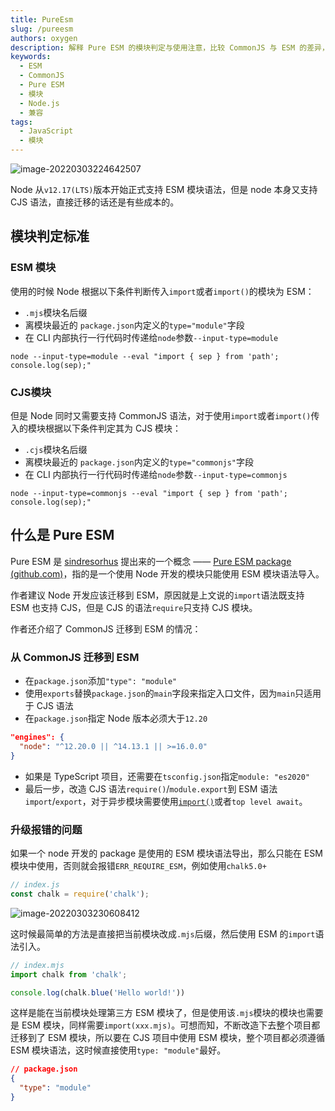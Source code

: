 ```yaml
---
title: PureEsm
slug: /pureesm
authors: oxygen
description: 解释 Pure ESM 的模块判定与使用注意，比较 CommonJS 与 ESM 的差异，梳理包升级报错的常见原因与解决方式。
keywords:
  - ESM
  - CommonJS
  - Pure ESM
  - 模块
  - Node.js
  - 兼容
tags:
  - JavaScript
  - 模块
---
```

![image-20220303224642507](../public/images/image-20220303224642507.png)

Node 从`v12.17(LTS)`版本开始正式支持 ESM 模块语法，但是 node 本身又支持 CJS 语法，直接迁移的话还是有些成本的。

<!--truncate-->

## 模块判定标准

### ESM 模块

使用的时候 Node 根据以下条件判断传入`import`或者`import()`的模块为 ESM：

- `.mjs`模块名后缀
- 离模块最近的 `package.json`内定义的`type="module"`字段
- 在 CLI 内部执行一行代码时传递给`node`参数`--input-type=module`

```shell
node --input-type=module --eval "import { sep } from 'path'; console.log(sep);"
```

### CJS模块

但是 Node 同时又需要支持 CommonJS 语法，对于使用`import`或者`import()`传入的模块根据以下条件判定其为 CJS 模块：

- `.cjs`模块名后缀
- 离模块最近的 `package.json`内定义的`type="commonjs"`字段
- 在 CLI 内部执行一行代码时传递给`node`参数`--input-type=commonjs`

```shell
node --input-type=commonjs --eval "import { sep } from 'path'; console.log(sep);"
```

## 什么是 Pure ESM

Pure ESM 是 [sindresorhus](https://gist.github.com/sindresorhus) 提出来的一个概念 —— [Pure ESM package (github.com)](https://gist.github.com/sindresorhus/a39789f98801d908bbc7ff3ecc99d99c)，指的是一个使用 Node 开发的模块只能使用 ESM 模块语法导入。

作者建议 Node  开发应该迁移到 ESM，原因就是上文说的`import`语法既支持 ESM 也支持 CJS，但是 CJS 的语法`require`只支持 CJS 模块。

作者还介绍了 CommonJS 迁移到 ESM 的情况：

### 从 CommonJS 迁移到 ESM

- 在`package.json`添加`"type": "module"`
- 使用`exports`替换`package.json`的`main`字段来指定入口文件，因为`main`只适用于 CJS 语法
- 在`package.json`指定 Node 版本必须大于`12.20`

```json
"engines": {
  "node": "^12.20.0 || ^14.13.1 || >=16.0.0"
}
```

- 如果是 TypeScript 项目，还需要在`tsconfig.json`指定`module: "es2020"`
- 最后一步，改造 CJS 语法`require()`/`module.export`到 ESM 语法`import`/`export`，对于异步模块需要使用[`import()`](https://developer.mozilla.org/en-US/docs/Web/JavaScript/Reference/Statements/import#dynamic_import)或者`top level await`。

### 升级报错的问题

如果一个 node 开发的 package 是使用的 ESM 模块语法导出，那么只能在 ESM 模块中使用，否则就会报错`ERR_REQUIRE_ESM`，例如使用`chalk5.0+`

```js
// index.js
const chalk = require('chalk');
```

![image-20220303230608412](../public/images/image-20220303230608412.png)

这时候最简单的方法是直接把当前模块改成`.mjs`后缀，然后使用 ESM 的`import`语法引入。

```js
// index.mjs
import chalk from 'chalk';

console.log(chalk.blue('Hello world!'))
```

这样是能在当前模块处理第三方 ESM 模块了，但是使用该`.mjs`模块的模块也需要是 ESM 模块，同样需要`import(xxx.mjs)`。可想而知，不断改造下去整个项目都迁移到了 ESM 模块，所以要在 CJS 项目中使用 ESM 模块，整个项目都必须遵循 ESM 模块语法，这时候直接使用`type: "module"`最好。

```json
// package.json
{
  "type": "module"
}
```

